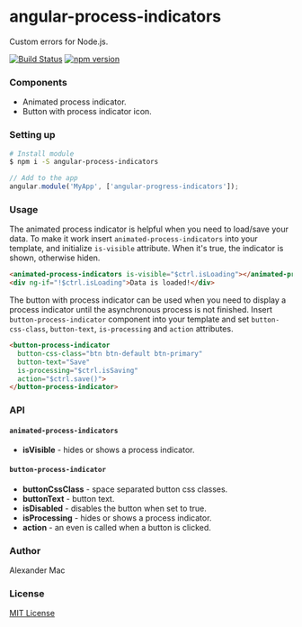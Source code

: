 # angular-process-indicators
Custom errors for Node.js.

[![Build Status](https://travis-ci.org/Zurili/angular-process-indicators.svg?branch=master)](https://travis-ci.org/Zurili/angular-process-indicators)
[![npm version](https://badge.fury.io/js/angular-process-indicators.svg)](https://badge.fury.io/js/angular-process-indicators)

### Components
- Animated process indicator.
- Button with process indicator icon.

### Setting up

```sh
# Install module
$ npm i -S angular-process-indicators
```

```js
// Add to the app
angular.module('MyApp', ['angular-progress-indicators']);
```

### Usage

The animated process indicator is helpful when you need to load/save your data. To make it work insert `animated-process-indicators` into your template, and initialize `is-visible` attribute. When it's true, the indicator is shown, otherwise hiden.

```html
<animated-process-indicators is-visible="$ctrl.isLoading"></animated-process-indicators>
<div ng-if="!$ctrl.isLoading">Data is loaded!</div>
```

The button with process indicator can be used when you need to display a process indicator until the asynchronous process is not finished. Insert `button-process-indicator` component into your template and set `button-css-class`, `button-text`, `is-processing` and `action` attributes.

```html
<button-process-indicator
  button-css-class="btn btn-default btn-primary"
  button-text="Save"
  is-processing="$ctrl.isSaving"
  action="$ctrl.save()">
</button-process-indicator>
```


### API

#### `animated-process-indicators`

  - **isVisible** - hides or shows a process indicator.

#### `button-process-indicator`

  - **buttonCssClass** - space separated button css classes.
  - **buttonText** - button text.
  - **isDisabled** - disables the button when set to true.
  - **isProcessing** - hides or shows a process indicator.
  - **action** - an even is called when a button is clicked.

### Author
Alexander Mac


### License
[MIT License](license)
